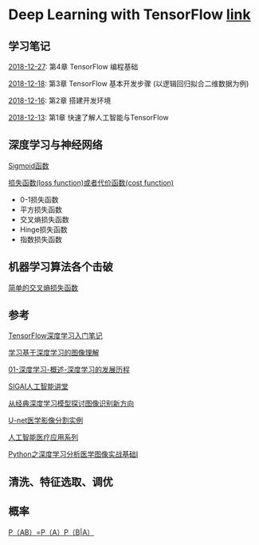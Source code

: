 # Deep Learning with TensorFlow [link](https://www.youtube.com/watch?v=MrijcdNl_U4&list=PL-XeOa5hMEYxNzHM7YLRjIwE1k3VQpqEh)
## 学习笔记
[2018-12-27](03/18.md): 第4章 TensorFlow 编程基础

[2018-12-18](03/18.md): 第3章 TensorFlow 基本开发步骤 (以逻辑回归拟合二维数据为例)

[2018-12-16](02/16.md): 第2章 搭建开发环境

[2018-12-13](01/13.md): 第1章 快速了解人工智能与TensorFlow

## 深度学习与神经网络

[Sigmoid函数](https://blog.csdn.net/Eddy_zheng/article/details/50756245)

[损失函数(loss function)或者代价函数(cost function)](http://heloowird.com/2017/03/08/diff_errors_of_neural_network/)
- 0-1损失函数
- 平方损失函数
- 交叉熵损失函数
- Hinge损失函数
- 指数损失函数
## 机器学习算法各个击破
[简单的交叉熵损失函数](https://zhuanlan.zhihu.com/p/38241764)



## 参考
[TensorFlow深度学习入门笔记](https://zhuanlan.zhihu.com/p/57288099)

[学习基于深度学习的图像理解](https://zhuanlan.zhihu.com/p/62420715)

[01-深度学习-概述-深度学习的发展历程](https://www.jianshu.com/p/2a5936c2a6dd)

[SIGAI人工智能讲堂](https://zhuanlan.zhihu.com/c_201634018)

[从经典深度学习模型探讨图像识别新方向](https://zhuanlan.zhihu.com/p/33311130)

[U-net医学影像分割实例](https://zhuanlan.zhihu.com/p/36890585)

[人工智能医疗应用系列](https://zhuanlan.zhihu.com/beimingyouyu)

[Python之深度学习分析医学图像实战基础I](https://zhuanlan.zhihu.com/p/26045554)
## 清洗、特征选取、调优

## 概率
[P（AB）=P（A）P（B|A）](https://www.zybang.com/question/f5833747e88c5f19a2faa657ce91e901.html)
